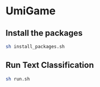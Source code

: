 # UmiGame

## Install the packages

```bash
sh install_packages.sh
```

## Run Text Classification

```bash
sh run.sh
```